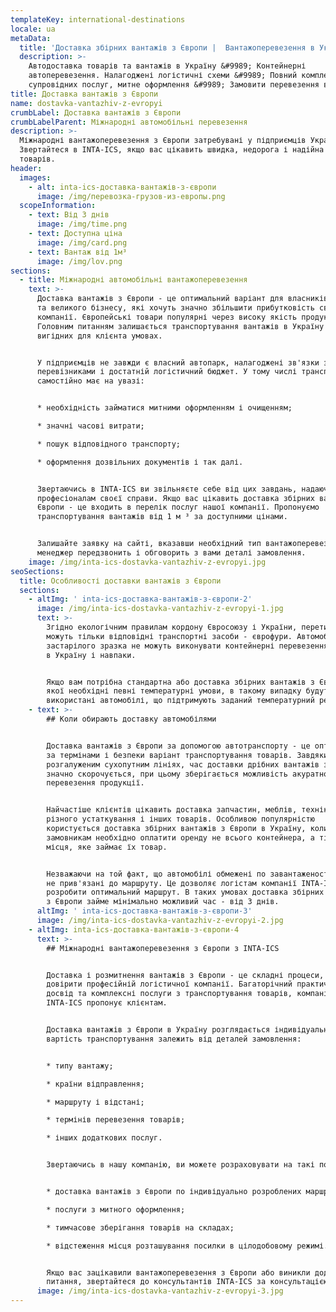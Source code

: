 ```yaml
---
templateKey: international-destinations
locale: ua
metaData:
  title: 'Доставка збірних вантажів з Європи |  Вантажоперевезення в Україну '
  description: >-
    Автодоставка товарів та вантажів в Україну &#9989; Контейнерні
    автоперевезення. Налагоджені логістичні схеми &#9989; Повний комплекс
    супровідних послуг, митне оформлення &#9989; Замовити перевезення вантажу
title: Доставка вантажів з Європи
name: dostavka-vantazhiv-z-evropyi
crumbLabel: Доставка вантажів з Європи
crumbLabelParent: Міжнародні автомобільні перевезення
description: >-
  Міжнародні вантажоперевезення з Європи затребувані у підприємців України.
  Звертайтеся в INTA-ICS, якщо вас цікавить швидка, недорога і надійна доставка
  товарів.
header:
  images:
    - alt: inta-ics-доставка-вантажів-з-європи
      image: /img/перевозка-грузов-из-европы.png
  scopeInformation:
    - text: Від 3 днів
      image: /img/time.png
    - text: Доступна ціна
      image: /img/card.png
    - text: Вантаж від 1м³
      image: /img/lov.png
sections:
  - title: Міжнародні автомобільні вантажоперевезення
    text: >-
      Доставка вантажів з Європи - це оптимальний варіант для власників малого
      та великого бізнесу, які хочуть значно збільшити прибутковість своєї
      компанії. Європейські товари популярні через високу якість продукції.
      Головним питанням залишається транспортування вантажів в Україну на
      вигідних для клієнта умовах.


      У підприємців не завжди є власний автопарк, налагоджені зв'язки з
      перевізниками і достатній логістичний бюджет. У тому числі транспортування
      самостійно має на увазі:


      * необхідність займатися митними оформленням і очищенням;

      * значні часові витрати;

      * пошук відповідного транспорту;

      * оформлення дозвільних документів і так далі.


      Звертаючись в INTA-ICS ви звільняєте себе від цих завдань, надаючи їх
      професіоналам своєї справи. Якщо вас цікавить доставка збірних вантажів з
      Європи - це входить в перелік послуг нашої компанії. Пропонуємо
      транспортування вантажів від 1 м ³ за доступними цінами.


      Залишайте заявку на сайті, вказавши необхідний тип вантажоперевезень. Наш
      менеджер передзвонить і обговорить з вами деталі замовлення.
    image: /img/inta-ics-dostavka-vantazhiv-z-evropyi.jpg
seoSections:
  title: Особливості доставки вантажів з Європи
  sections:
    - altImg: ' inta-ics-доставка-вантажів-з-європи-2'
      image: /img/inta-ics-dostavka-vantazhiv-z-evropyi-1.jpg
      text: >-
        Згідно екологічним правилам кордону Євросоюзу і України, перетинати її
        можуть тільки відповідні транспортні засоби - єврофури. Автомобілі
        застарілого зразка не можуть виконувати контейнерні перевезення з Європи
        в Україну і навпаки.


        Якщо вам потрібна стандартна або доставка збірних вантажів з Європи, для
        якої необхідні певні температурні умови, в такому випадку будуть
        використані автомобілі, що підтримують заданий температурний режим.
    - text: >-
        ## Коли обирають доставку автомобілями


        Доставка вантажів з Європи за допомогою автотранспорту - це оптимальний
        за термінами і безпеки варіант транспортування товарів. Завдяки
        розгалуженим сухопутним лініях, час доставки дрібних вантажів з Європи
        значно скорочується, при цьому зберігається можливість акуратною
        перевезення продукції.


        Найчастіше клієнтів цікавить доставка запчастин, меблів, техніки, одягу,
        різного устаткування і інших товарів. Особливою популярністю
        користується доставка збірних вантажів з Європи в Україну, коли
        замовникам необхідно оплатити оренду не всього контейнера, а тільки
        місця, яке займає їх товар.


        Незважаючи на той факт, що автомобілі обмежені по завантаженості, вони
        не прив'язані до маршруту. Це дозволяє логістам компанії INTA-ICS легко
        розробити оптимальний маршрут. В таких умовах доставка збірних вантажів
        з Європи займе мінімально можливий час - від 3 днів.
      altImg: ' inta-ics-доставка-вантажів-з-європи-3'
      image: /img/inta-ics-dostavka-vantazhiv-z-evropyi-2.jpg
    - altImg: inta-ics-доставка-вантажів-з-європи-4
      text: >-
        ## Міжнародні вантажоперевезення з Європи з INTA-ICS


        Доставка і розмитнення вантажів з Європи - це складні процеси, які слід
        довірити професійній логістичної компанії. Багаторічний практичний
        досвід та комплексні послуги з транспортування товарів, компанія
        INTA-ICS пропонує клієнтам.


        Доставка вантажів з Європи в Україну розглядається індивідуально, тому
        вартість транспортування залежить від деталей замовлення:


        * типу вантажу;

        * країни відправлення;

        * маршруту і відстані;

        * термінів перевезення товарів;

        * інших додаткових послуг.


        Звертаючись в нашу компанію, ви можете розраховувати на такі послуги:


        * доставка вантажів з Європи по індивідуально розроблених маршрутах;

        * послуги з митного оформлення;

        * тимчасове зберігання товарів на складах;

        * відстеження місця розташування посилки в цілодобовому режимі.


        Якщо вас зацікавили вантажоперевезення з Європи або виникли додаткові
        питання, звертайтеся до консультантів INTA-ICS за консультацією.
      image: /img/inta-ics-dostavka-vantazhiv-z-evropyi-3.jpg
---
```

